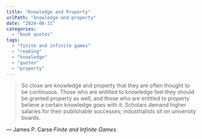 ```yaml
---
title: "Knowledge and Property"
urlPath: "knowledge-and-property"
date: "2024-08-31"
categories: 
  - "book quotes"
tags: 
  - "finite and infinite games"
  - "reading"
  - "knowledge"
  - "quotes"
  - "property"
---
```


> So close are knowledge and property that they are often thought to be continuous. Those who are entitled to knowledge feel they should be granted property as well, and those who are entitled to property believe a certain knowledge goes with it. Scholars demand higher salaries for their publishable successes; industrialists sit on university boards.

&mdash; James P. Carse <cite>Finite and Infinite Games</cite>